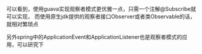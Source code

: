 可以看到，使用guava实现观察者模式更优雅一点，只需一个注解@Subscribe就可以实现，
而使用原生jdk提供的观察者接口Observer或者类Observable的话，就相对繁琐点

另外spring中的ApplicationEvent和ApplicationListener也是观察者模式的应用，可以研究下